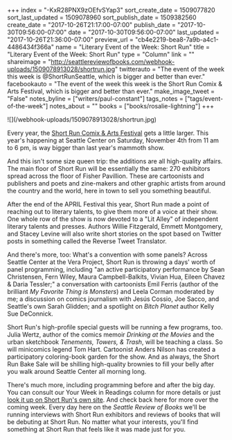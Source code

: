 +++
index = "-KxR28PNX9zOEfvSYap3"
sort_create_date = 1509077820
sort_last_updated = 1509078960
sort_publish_date = 1509382560
create_date = "2017-10-26T21:17:00-07:00"
publish_date = "2017-10-30T09:56:00-07:00"
date = "2017-10-30T09:56:00-07:00"
last_updated = "2017-10-26T21:36:00-07:00"
preview_url = "cb4e2219-bea8-7a9b-a4c1-4486434f366a"
name = "Literary Event of the Week: Short Run"
title = "Literary Event of the Week: Short Run"
type = "Column"
link = ""
shareimage = "http://seattlereviewofbooks.com/webhook-uploads/1509078913028/shortrun.jpg"
twitterauto = "The event of the week this week is @ShortRunSeattle, which is bigger and better than ever."
facebookauto = "The event of the week this week is the Short Run Comix & Arts Festival, which is bigger and better than ever."
make_image_tweet = "False"
notes_byline = ["writers/paul-constant"]
tags_notes = ["tags/event-of-the-week"]
notes_about = ""
books = ["books/rosalie-lightning"]
+++
<p class="image">![](/webhook-uploads/1509078913028/shortrun.jpg)</p>

Every year, the [Short Run Comix & Arts Festival](http://shortrun.org/) gets a little larger. This year's happening at Seattle Center on Saturday, November 4th from 11 am to 6 pm, is way bigger than last year's mammoth show. 

And this isn't some size queen trip: the additions are all high-quality affairs. The main floor of Short Run will be essentially the same: 270 exhibitors spread across the floor of Fisher Pavillion. These are cartoonists and publishers and poets and zine-makers and other graphic artists from around the country and the world, here in town to sell you something beautiful.

After the end of the APRIL Festival this year, Short Run made a point of reaching out to literary talents, to give them more of a voice at their show. One whole row of the show is now devoted to a "Lit Alley" of independent literary talents and presses. Authors Willie Fitzgerald, Emmett Montgomery, and Stacey Levine will also write short stories on the spot based on Twitter posts in something called the Reverse Tweet Translator.

And there's more, too: What's a convention with some panels? Across Seattle Center at the Vera Project, Short Run is throwing a days' worth of panel programming, including "an active participatory performance by Sean Christensen, Fern Wiley, Maura Campbell-Balkits, Vivian Hua, Eileen Chavez & Daria Tessler;" a conversation with cartoonists Emil Ferris (author of the brilliant *My Favorite Thing is Monsters*) and Leela Corman moderated by me; a discussion on comics journalism with Jesús Cossio, Joe Sacco, and Seattle's own Sarah Glidden; and a spotlight on *Bitch Planet* author Kelly Sue DeConnick.

Short Run's high-profile special guests will be running a few programs, too. Julia Wertz, author of the comics memoir *Drinking at the Movies* and the urban sketchbook *Tenements, Towers, & Trash*, will be teaching a class. So will minicomics legend Tom Hart. Cartoonist Anders Nilson has created a participatory coloring-book garden for the show. And as always, the Short Run Bake Sale will be shilling high-quality brownies to fill your belly after you walk around Seattle Center all morning long.

There's much more, including programming before and after the big day. You can consult our Your Week in Readings column for more details or just [look it up on Short Run's own site](http://shortrun.org/full-festival-schedule-nov-2nd-5th/). And check back here for more over the coming week. Every day here on the *Seattle Review of Books* we'll be running interviews with Short Run exhibitors and reviews of books that will be debuting at Short Run. No matter what your interests, you'll find something at Short Run that feels like it was made just for you.